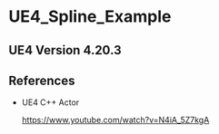 # UE4_Spline_Example

## UE4 Version  4.20.3

## References
* UE4 C++ Actor

    https://www.youtube.com/watch?v=N4iA_5Z7kgA
